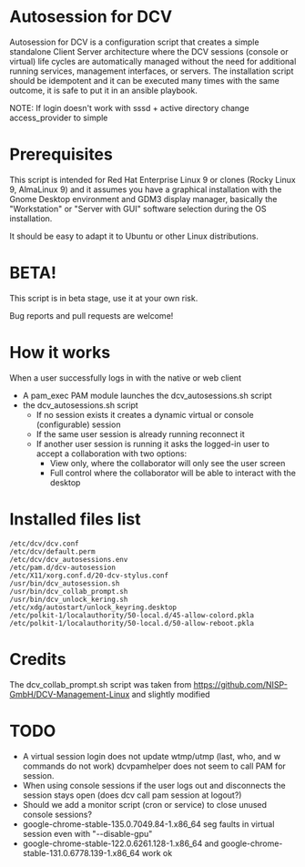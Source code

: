 # Autosession for DCV
Autosession for DCV is a configuration script that creates a simple standalone Client Server architecture where the DCV sessions (console or virtual) life cycles are automatically managed without the need for additional running services, management interfaces, or servers.
The installation script should be idempotent and it can be executed many times with the same outcome, it is safe to put it in an ansible playbook.

NOTE: If login doesn't work with sssd + active directory change access_provider to simple

# Prerequisites
This script is intended for  Red Hat Enterprise Linux 9 or clones (Rocky Linux 9, AlmaLinux 9) and it assumes you have a graphical installation with the Gnome Desktop environment and GDM3 display manager, basically the "Workstation" or "Server with GUI" software selection during the OS installation.

It should be easy to adapt it to Ubuntu or other Linux distributions.

# BETA!
This script is in beta stage, use it at your own risk.

Bug reports and pull requests are welcome!

# How it works
When a user successfully logs in with the native or web client
- A pam_exec PAM module launches the dcv_autosessions.sh script
- the dcv_autosessions.sh script
    - If no session exists it creates a dynamic virtual or console (configurable) session
    - If the same user session is already running reconnect it
    - If another user session is running it asks the logged-in user to accept a collaboration with two options:
        - View only, where the collaborator will only see the user screen
        - Full control where the collaborator will be able to interact with the desktop

# Installed files list
```
/etc/dcv/dcv.conf
/etc/dcv/default.perm
/etc/dcv/dcv_autosessions.env
/etc/pam.d/dcv-autosession
/etc/X11/xorg.conf.d/20-dcv-stylus.conf
/usr/bin/dcv_autosession.sh
/usr/bin/dcv_collab_prompt.sh
/usr/bin/dcv_unlock_kering.sh
/etc/xdg/autostart/unlock_keyring.desktop
/etc/polkit-1/localauthority/50-local.d/45-allow-colord.pkla
/etc/polkit-1/localauthority/50-local.d/50-allow-reboot.pkla
```

# Credits
The dcv_collab_prompt.sh script was taken from https://github.com/NISP-GmbH/DCV-Management-Linux and slightly modified

# TODO
- A virtual session login does not update wtmp/utmp (last, who, and w commands do not work) dcvpamhelper does not seem to call PAM for session.
- When using console sessions if the user logs out and disconnects the session stays open (does dcv call pam session at logout?)
- Should we add a monitor script (cron or service) to close unused console sessions?
- google-chrome-stable-135.0.7049.84-1.x86_64 seg faults in virtual session even with "--disable-gpu" 
- google-chrome-stable-122.0.6261.128-1.x86_64 and google-chrome-stable-131.0.6778.139-1.x86_64 work ok

